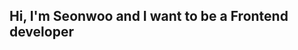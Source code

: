 ## Hi, I'm Seonwoo and I want to be a Frontend developer
<!--
**xx-lvr/xx-lvr** is a ✨ _special_ ✨ repository because its `README.md` (this file) appears on your GitHub profile.

ere are some ideas to get you started:

<img src="https://img.shields.io/badge/html5-E34F26?style=for-the-badge&logo=html5&logoColor=white">
<img src="https://img.shields.io/badge/css-1572B6?style=for-the-badge&logo=css3&logoColor=white">
<img src="https://img.shields.io/badge/javascript-F7DF1E?style=for-the-badge&logo=javascript&logoColor=black">
